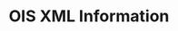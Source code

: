 ---
layout: post
categories: tools
title:  OIS XML Information
maintenance-organization: Harvard Library
capabilities: Identifies and extracts technical metadata.
formats: XML
description: The OIS XML Information tool identifies XML and parses out the default namespace and schema location.
usage-note: XmlMetadata creates FITS XML without further normalization. Used for FITS text metadata.
# more-info-url: more information at website
---